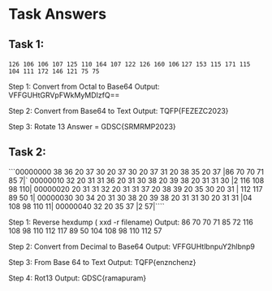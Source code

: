# Task Answers

## Task 1: 
```126 106 106 107 125 110 164 107 122 126 160 106```
```127 153 115 171 115 104 111 172 146 121 75 75 ```

Step 1: Convert from Octal to Base64
Output: VFFGUHtGRVpFWkMyMDIzfQ==

Step 2: Convert from Base64 to Text
Output: TQFP{FEZEZC2023}

Step 3: Rotate 13
Answer = GDSC{SRMRMP2023}

## Task 2:
   ```00000000  38 36 20 37 30 20 37 30 20 37 31 20 38 35 20 37  |86 70 70 71 85 7|`
      00000010  32 20 31 31 36 20 31 30 38 20 39 38 20 31 31 30  |2 116 108 98 110|
      00000020  20 31 31 32 20 31 31 37 20 38 39 20 35 30 20 31  | 112 117 89 50 1|
      00000030  30 34 20 31 30 38 20 39 38 20 31 31 30 20 31 31  |04 108 98 110 11|
      00000040  32 20 35 37                                      |2 57|````

Step 1: Reverse hexdump ( xxd -r filename)
Output: 86 70 70 71 85 72 116 108 98 110 112 117 89 50 104 108 98 110 112 57

Step 2: Convert from Decimal to Base64
Output: VFFGUHtlbnpuY2hlbnp9

Step 3: From Base 64 to Text
Output: TQFP{enznchenz}

Step 4: Rot13
Output: GDSC{ramapuram}
